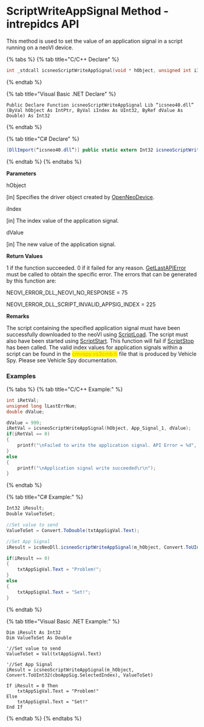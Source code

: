 # ScriptWriteAppSignal Method - intrepidcs API

This method is used to set the value of an application signal in a script running on a neoVI device.

{% tabs %}
{% tab title="C/C++ Declare" %}
```cpp
int _stdcall icsneoScriptWriteAppSignal(void * hObject, unsigned int iIndex, double dValue);
```
{% endtab %}

{% tab title="Visual Basic .NET Declare" %}
```vbnet
Public Declare Function icsneoScriptWriteAppSignal Lib “icsneo40.dll” (ByVal hObject As IntPtr, ByVal iIndex As UInt32, ByRef dValue As Double) As Int32
```
{% endtab %}

{% tab title="C# Declare" %}
```csharp
[DllImport(“icsneo40.dll”)] public static extern Int32 icsneoScriptWriteAppSignal (IntPtr hObject, UInt32 iIndex, double dValue);
```
{% endtab %}
{% endtabs %}

**Parameters**

hObject

\[in] Specifies the driver object created by [OpenNeoDevice](../../basic-functions-overview-intrepidcs-api/openneodevice-method-intrepidcs-api.md).

iIndex

\[in] The index value of the application signal.

dValue

\[in] The new value of the application signal.

**Return Values**

1 if the function succeeded. 0 if it failed for any reason. [GetLastAPIError](../../error-functions-overview-intrepidcs-api/getlastapierror-method-intrepidcs-api.md) must be called to obtain the specific error. The errors that can be generated by this function are:

NEOVI\_ERROR\_DLL\_NEOVI\_NO\_RESPONSE = 75&#x20;

NEOVI\_ERROR\_DLL\_SCRIPT\_INVALID\_APPSIG\_INDEX = 225

**Remarks**

The script containing the specified application signal must have been successfully downloaded to the neoVI using [ScriptLoad](scriptload-method-intrepidcs-api.md). The script must also have been started using [ScriptStart](scriptstart-method-intrepidcs-api.md). This function will fail if [ScriptStop](scriptstop-method-intrepidcs-api.md) has been called. The valid index values for application signals within a script can be found in the <mark style="color:orange;">cmvspy.vs3cmb.h</mark> file that is produced by Vehicle Spy. Please see Vehicle Spy documentation.

### Examples

{% tabs %}
{% tab title="C/C++ Example:" %}
```cpp
int iRetVal;
unsigned long lLastErrNum;
double dValue;

dValue = 999;
iRetVal = icsneoScriptWriteAppSignal(hObject, App_Signal_1, dValue);
if(iRetVal == 0)
{
    printf("\nFailed to write the application signal. API Error = %d", lLastErrNum);
}
else
{
    printf("\nApplication signal write succeeded\r\n");
}
```
{% endtab %}

{% tab title="C# Example:" %}
```csharp
Int32 iResult;
Double ValueToSet;

//Set value to send
ValueToSet = Convert.ToDouble(txtAppSigVal.Text);

//Set App Signal
iResult = icsNeoDll.icsneoScriptWriteAppSignal(m_hObject, Convert.ToUInt32(cboAppSig.SelectedIndex), ValueToSet);

if(iResult == 0)
{
    txtAppSigVal.Text = "Problem!";
}
else
{
    txtAppSigVal.Text = "Set!";
}
```
{% endtab %}

{% tab title="Visual Basic .NET Example:" %}
```vbnet
Dim iResult As Int32
Dim ValueToSet As Double

'//Set value to send
ValueToSet = Val(txtAppSigVal.Text)

'//Set App Signal
iResult = icsneoScriptWriteAppSignal(m_hObject, Convert.ToUInt32(cboAppSig.SelectedIndex), ValueToSet)

If iResult = 0 Then
    txtAppSigVal.Text = "Problem!"
Else
    txtAppSigVal.Text = "Set!"
End If
```
{% endtab %}
{% endtabs %}
